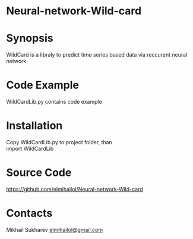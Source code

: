 # Neural-network-Wild-card
# Synopsis
WildCard is a libraly to predict time series based data via reccurent neural network

# Code Example
WildCardLib.py contains code example 

# Installation
Copy WildCardLib.py to project folder, than <br>
import WildCardLib 

# Source Code <br>
https://github.com/elmihailol/Neural-network-Wild-card

# Contacts <br>
Mikhail Sukharev elmihailol@gmail.com 
